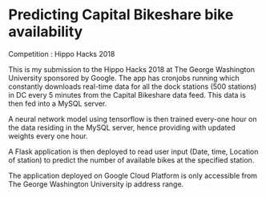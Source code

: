 # Predicting Capital Bikeshare bike availability

Competition : Hippo Hacks 2018  

This is my submission to the Hippo Hacks 2018 at The George Washington University sponsored by Google.
The app has cronjobs running which constantly downloads real-time data for all the dock stations (500 stations) in DC every 5 minutes from the Capital Bikeshare data feed. This data is then fed into a MySQL server.

A neural network model using tensorflow is then trained every-one hour on the data residing in the MySQL server, hence providing with updated weights every one hour.

A Flask application is then deployed to read user input (Date, time, Location of station) to predict the number of available bikes at the specified station.

The application deployed on Google Cloud Platform is only accessible from The George Washington University ip address range.